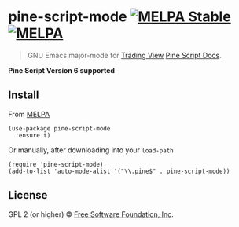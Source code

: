 # pine-script-mode [![MELPA Stable](https://stable.melpa.org/packages/pine-script-mode-badge.svg)](https://stable.melpa.org/#/pine-script-mode) [![MELPA](https://melpa.org/packages/pine-script-mode-badge.svg)](https://melpa.org/#/pine-script-mode)

> GNU Emacs major-mode for [Trading View](https://tradingview.com) [Pine Script Docs](https://www.tradingview.com/pine-script-docs/).

**Pine Script Version 6 supported**

## Install

From [MELPA](https://melpa.org/)

```elisp
(use-package pine-script-mode
  :ensure t)
```

Or manually, after downloading into your `load-path`

```elisp
(require 'pine-script-mode)
(add-to-list 'auto-mode-alist '("\\.pine$" . pine-script-mode))
```

## License
GPL 2 (or higher) © [Free Software Foundation, Inc](http://www.fsf.org/about).
